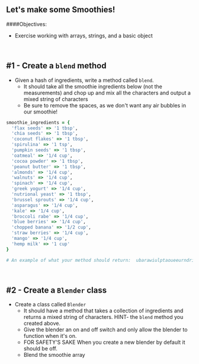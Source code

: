 ## Let's make some Smoothies!


####Objectives:
- Exercise working with arrays, strings, and a basic object

<br>

## #1 - Create a `blend` method
- Given a hash of ingredients, write a method called `blend`.
	- It should take all the smoothie ingredients below (not the measurements) and chop up and mix all the characters and output a mixed string of characters
	- Be sure to remove the spaces, as we don't want any air bubbles in our smoothie!


```ruby
smoothie_ingredients = {
  'flax seeds' => '1 tbsp',
  'chia seeds' => '1 tbsp',
  'coconut flakes' => '1 tbsp',
  'spirulina' => '1 tsp',
  'pumpkin seeds' => '1 tbsp',
  'oatmeal' => '1/4 cup',
  'cocoa powder' => '1 tbsp',
  'peanut butter' => '1 tbsp',
  'almonds' => '1/4 cup',
  'walnuts' => '1/4 cup',
  'spinach' => '1/4 cup',
  'greek yogurt' => '1/4 cup',
  'nutrional yeast' => '1 tbsp',
  'brussel sprouts' => '1/4 cup',
  'asparagus' => '1/4 cup',
  'kale' => '1/4 cup',
  'broccoli rabe' => '1/4 cup',
  'blue berries' => '1/4 cup',
  'chopped banana' => '1/2 cup',
  'straw berries' => '1/4 cup',
  'mango' => '1/4 cup',
  'hemp milk' => '1 cup'
}

# An example of what your method should return:  ubarawiulptaoueeurndrigrncpdriibeetnlkaoehyapatagsmellhsfecfnssprascaioetnaarophmsabumeproigsbeutaselulxeocblpeookanorysssgelsemitrdawecraopanokdutuspwbsoniesrllmndiricuthucerntsrmasacbopulkeslaresnkeodeestasnetapb

```

<br>


## #2 - Create a `Blender` class
- Create a class called `Blender`
	- It should have a method that takes a collection of ingredients and returns a mixed string of characters. HINT- the `blend` method you created above.
	- Give the blender an on and off switch and only allow the blender to function when it's on.
	- FOR SAFETY'S SAKE When you create a new blender by default it should be off.
	- Blend the smoothie array



